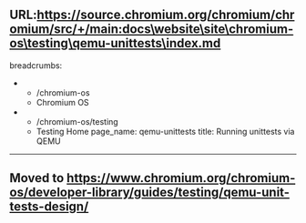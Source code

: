 URL:https://source.chromium.org/chromium/chromium/src/+/main:docs\website\site\chromium-os\testing\qemu-unittests\index.md
---
breadcrumbs:
- - /chromium-os
  - Chromium OS
- - /chromium-os/testing
  - Testing Home
page_name: qemu-unittests
title: Running unittests via QEMU
---

## Moved to <https://www.chromium.org/chromium-os/developer-library/guides/testing/qemu-unit-tests-design/>
